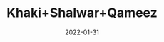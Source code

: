 ---
title: 'Khaki+Shalwar+Qameez'
date: '2022-01-31' 
metatag: '' 
inventory: '3.0' 
draft: false 
# meta description 
shortDescripton: 'AKB-1993+Khaki+Shalwar+Qameez'
description: 'Boys'
longdescription: '%3cp%3e%3cb%3eAKB-1993%3c%2fb%3e+Khaki+Shalwar+Qameez%3c%2fp%3e%3cul%3e%3cli+style%3d%22line-height%3a+1.8%3b%22%3eFabric%3a+Wash+%26amp%3b+Wear%3c%2fli%3e%3cli+style%3d%22line-height%3a+1.8%3b%22%3ePlacket+Inner+Contrast%3c%2fli%3e%3cli+style%3d%22line-height%3a+1.8%3b%22%3eUnique+Metal+Buttons%3c%2fli%3e%3cli+style%3d%22line-height%3a+1.8%3b%22%3eFront+Pocket+Design+With+Unique+Metal+Anchor%3c%2fli%3e%3c%2ful%3e'
featured: False
# product Price
price: '2730.0'
# Product Short Description
shortDescription: 'AKB-1993+Khaki+Shalwar+Qameez'
productID: '6C70F201-6762-EC11-995F-005056B3A416'
type: 'products'
category: 'Boys' 
thumnailproduct: 'https://alkhait.eralive.net/images/products/6C70F201-6762-EC11-995F-005056B3A4161.png' 
images:
  - image: 'images/products/6C70F201-6762-EC11-995F-005056B3A4161.png'  
  - image: 'images/products/6C70F201-6762-EC11-995F-005056B3A4162.png'  
  - image: 'images/products/6C70F201-6762-EC11-995F-005056B3A4163.png'  
Variants:
  - variant:
      ProductVariantID: '8470F201-6762-EC11-995F-005056B3A416'  
      Size: '22'  
      RetailPrice: '2730'  
  - variant:
      ProductVariantID: '9C70F201-6762-EC11-995F-005056B3A416'  
      Size: '24'  
      RetailPrice: '2730'  
  - variant:
      ProductVariantID: 'B470F201-6762-EC11-995F-005056B3A416'  
      Size: '26'  
      RetailPrice: '2730'  
  - variant:
      ProductVariantID: 'CC70F201-6762-EC11-995F-005056B3A416'  
      Size: '28'  
      RetailPrice: '2730'  
  - variant:
      ProductVariantID: 'E470F201-6762-EC11-995F-005056B3A416'  
      Size: '30'  
      RetailPrice: '2730'  
---